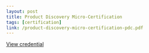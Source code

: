 ```yaml
---
layout: post
title: Product Discovery Micro-Certification
tags: [certification]
link: /product-discovery-micro-certification-pdc.pdf
---
```


<a href="/product-discovery-micro-certification-pdc.pdf" target="_blank">View credential</a>